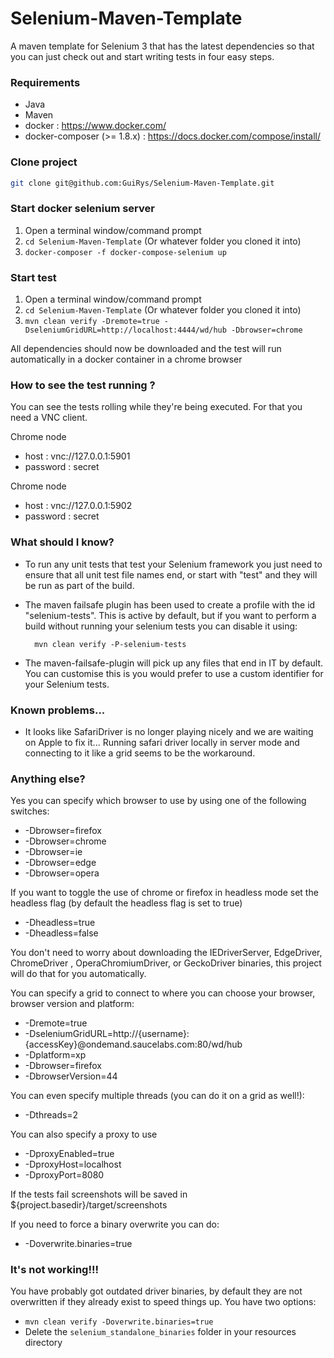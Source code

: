 Selenium-Maven-Template
=======================

A maven template for Selenium 3 that has the latest dependencies so that you can just check out and start writing tests in four easy steps.

### Requirements

* Java
* Maven
* docker : https://www.docker.com/
* docker-composer (>= 1.8.x) : https://docs.docker.com/compose/install/

### Clone project

```bash
git clone git@github.com:GuiRys/Selenium-Maven-Template.git
```

### Start docker selenium server
1. Open a terminal window/command prompt
2. `cd Selenium-Maven-Template` (Or whatever folder you cloned it into)
3. `docker-composer -f docker-compose-selenium up`

### Start test
1. Open a terminal window/command prompt
3. `cd Selenium-Maven-Template` (Or whatever folder you cloned it into)
4. `mvn clean verify -Dremote=true -DseleniumGridURL=http://localhost:4444/wd/hub -Dbrowser=chrome`

All dependencies should now be downloaded and the test will run automatically in a docker container in a chrome browser

### How to see the test running ?

You can see the tests rolling while they're being executed.
For that you need a VNC client.

Chrome node
* host : vnc://127.0.0.1:5901
* password : secret

Chrome node
* host : vnc://127.0.0.1:5902
* password : secret

### What should I know?

- To run any unit tests that test your Selenium framework you just need to ensure that all unit test file names end, or start with "test" and they will be run as part of the build.
- The maven failsafe plugin has been used to create a profile with the id "selenium-tests".  This is active by default, but if you want to perform a build without running your selenium tests you can disable it using:

        mvn clean verify -P-selenium-tests

- The maven-failsafe-plugin will pick up any files that end in IT by default.  You can customise this is you would prefer to use a custom identifier for your Selenium tests.

### Known problems...

- It looks like SafariDriver is no longer playing nicely and we are waiting on Apple to fix it... Running safari driver locally in server mode and connecting to it like a grid seems to be the workaround.

### Anything else?

Yes you can specify which browser to use by using one of the following switches:

- -Dbrowser=firefox
- -Dbrowser=chrome
- -Dbrowser=ie
- -Dbrowser=edge
- -Dbrowser=opera

If you want to toggle the use of chrome or firefox in headless mode set the headless flag (by default the headless flag is set to true)

- -Dheadless=true
- -Dheadless=false

You don't need to worry about downloading the IEDriverServer, EdgeDriver, ChromeDriver , OperaChromiumDriver, or GeckoDriver binaries, this project will do that for you automatically.

You can specify a grid to connect to where you can choose your browser, browser version and platform:

- -Dremote=true
- -DseleniumGridURL=http://{username}:{accessKey}@ondemand.saucelabs.com:80/wd/hub
- -Dplatform=xp
- -Dbrowser=firefox
- -DbrowserVersion=44

You can even specify multiple threads (you can do it on a grid as well!):

- -Dthreads=2

You can also specify a proxy to use

- -DproxyEnabled=true
- -DproxyHost=localhost
- -DproxyPort=8080

If the tests fail screenshots will be saved in ${project.basedir}/target/screenshots

If you need to force a binary overwrite you can do:

- -Doverwrite.binaries=true

### It's not working!!!

You have probably got outdated driver binaries, by default they are not overwritten if they already exist to speed things up.  You have two options:

- `mvn clean verify -Doverwrite.binaries=true`
- Delete the `selenium_standalone_binaries` folder in your resources directory
